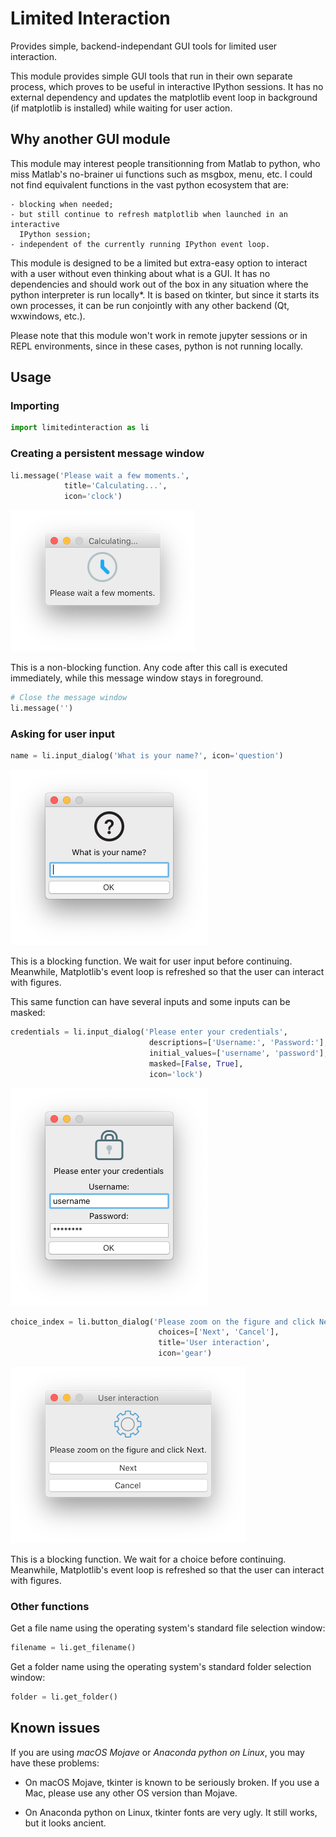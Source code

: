 # Limited Interaction

Provides simple, backend-independant GUI tools for limited user interaction.

This module provides simple GUI tools that run in their own separate process,
which proves to be useful in interactive IPython sessions. It has no external
dependency and updates the matplotlib event loop in background (if matplotlib
is installed) while waiting for user action.


## Why another GUI module ##

This module may interest people transitionning from Matlab to python, who miss
Matlab's no-brainer ui functions such as msgbox, menu, etc. I could not find
equivalent functions in the vast python ecosystem that are:

    - blocking when needed;
    - but still continue to refresh matplotlib when launched in an interactive
      IPython session;
    - independent of the currently running IPython event loop.

This module is designed to be a limited but extra-easy option to interact with
a user without even thinking about what is a GUI. It has no dependencies and
should work out of the box in any situation where the python interpreter is run
locally*. It is based on tkinter, but since it starts its own processes, it can
be run conjointly with any other backend (Qt, wxwindows, etc.).

Please note that this module won't work in remote jupyter sessions or in REPL
environments, since in these cases, python is not running locally.


## Usage ##

### Importing ###

```python
import limitedinteraction as li
```

### Creating a persistent message window ###

```python
li.message('Please wait a few moments.',
            title='Calculating...',
            icon='clock')
```

![message_calculating](https://raw.githubusercontent.com/felixchenier/limitedinteraction/main/doc/message_calculating.png)

This is a non-blocking function. Any code after this call is executed
immediately, while this message window stays in foreground.

```python
# Close the message window
li.message('')
```

### Asking for user input ###

```python
name = li.input_dialog('What is your name?', icon='question')
```

![input_dialog_name.png](https://raw.githubusercontent.com/felixchenier/limitedinteraction/main/doc/input_dialog_name.png)

This is a blocking function. We wait for user input before continuing.
Meanwhile, Matplotlib's event loop is refreshed so that the user can
interact with figures.

This same function can have several inputs and some inputs can be masked:

```python
credentials = li.input_dialog('Please enter your credentials',
                               descriptions=['Username:', 'Password:'],
                               initial_values=['username', 'password'],
                               masked=[False, True],
                               icon='lock')
```
![input_dialog_credentials.png](https://raw.githubusercontent.com/felixchenier/limitedinteraction/main/doc/input_dialog_credentials.png)


```python
choice_index = li.button_dialog('Please zoom on the figure and click Next.',
                                 choices=['Next', 'Cancel'],
                                 title='User interaction',
                                 icon='gear')
```

![button_dialog_user_interaction.png](https://raw.githubusercontent.com/felixchenier/limitedinteraction/main/doc/button_dialog_user_interaction.png)

This is a blocking function. We wait for a choice before continuing. Meanwhile,
Matplotlib's event loop is refreshed so that the user can interact with
figures.


### Other functions ###

Get a file name using the operating system's standard file selection window:

```python
filename = li.get_filename()
````

Get a folder name using the operating system's standard folder selection
window:

```python
folder = li.get_folder()
```

## Known issues ##

If you are using *macOS Mojave* or *Anaconda python on Linux*, you may have these
problems:

- On macOS Mojave, tkinter is known to be seriously broken. If you use a Mac, please use
  any other OS version than Mojave.

- On Anaconda python on Linux, tkinter fonts are very ugly. It still works, but it looks
  ancient.
